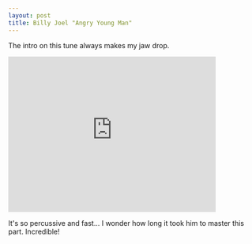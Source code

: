 ```yaml
---
layout: post
title: Billy Joel "Angry Young Man"
---
```

The intro on this tune always makes my jaw drop. <br/>
<iframe width="420" height="315" src="https://www.youtube.com/embed/WLLYa5LdUeE" frameborder="0" allowfullscreen></iframe>

It's so percussive and fast... I wonder how long it took him to master this part. Incredible!